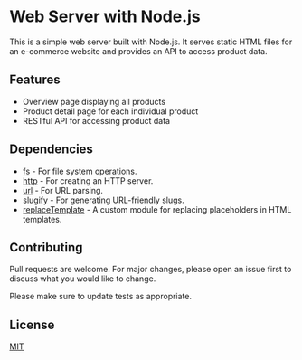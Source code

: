 # Web Server with Node.js

This is a simple web server built with Node.js. It serves static HTML files for an e-commerce website and provides an API to access product data.

## Features

- Overview page displaying all products
- Product detail page for each individual product
- RESTful API for accessing product data

## Dependencies

- [fs](https://nodejs.org/api/fs.html) - For file system operations.
- [http](https://nodejs.org/api/http.html) - For creating an HTTP server.
- [url](https://nodejs.org/api/url.html) - For URL parsing.
- [slugify](https://www.npmjs.com/package/slugify) - For generating URL-friendly slugs.
- [replaceTemplate](./starter/modules/replaceTemplate.js) - A custom module for replacing placeholders in HTML templates.

## Contributing

Pull requests are welcome. For major changes, please open an issue first to discuss what you would like to change.

Please make sure to update tests as appropriate.

## License

[MIT](https://choosealicense.com/licenses/mit/)
